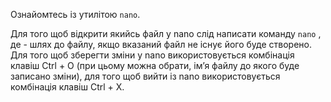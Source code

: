 Ознайомтесь із утилітою `nano`. 

Для того щоб відкрити якийсь файл у nano слід написати команду `nano` <path> , де <path> - шлях до файлу, якщо вказаний файл не існує його буде створено. Для того щоб зберегти зміни у nano використовується комбінація клавіш Ctrl + O (при цьому можна обрати, ім’я файлу до якого буде записано зміни), для того щоб вийти із nano використовується комбінація клавіш Ctrl + X.
